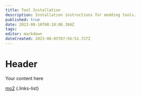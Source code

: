 ```yaml
---
title: Tool Installation
description: Installation instructions for modding tools.
published: true
date: 2023-08-16T08:10:08.384Z
tags: 
editor: markdown
dateCreated: 2023-08-05T07:56:52.727Z
---
```


# Header
Your content here

[mo2](/tools/mo2) {.links-list}